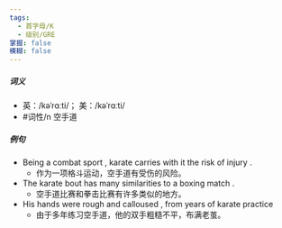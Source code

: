 ```yaml
---
tags:
  - 首字母/K
  - 级别/GRE
掌握: false
模糊: false
---
```

##### 词义
- 英：/kəˈrɑːti/； 美：/kəˈrɑːti/
- #词性/n  空手道
##### 例句
- Being a combat sport , karate carries with it the risk of injury .
	- 作为一项格斗运动，空手道有受伤的风险。
- The karate bout has many similarities to a boxing match .
	- 空手道比赛和拳击比赛有许多类似的地方。
- His hands were rough and calloused , from years of karate practice
	- 由于多年练习空手道，他的双手粗糙不平，布满老茧。
